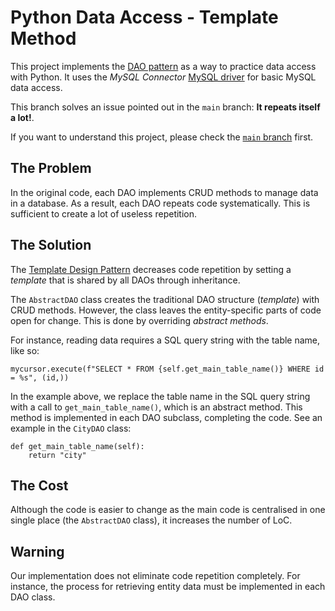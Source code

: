 # Python Data Access - Template Method
This project implements the [DAO pattern](http://www.corej2eepatterns.com/DataAccessObject.htm) as a way to practice data access with Python. It uses the _MySQL Connector_ [MySQL driver](https://www.w3schools.com/python/python_mysql_getstarted.asp) for basic MySQL data access.

This branch solves an issue pointed out in the `main` branch: **It repeats itself a lot!**.

If you want to understand this project, please check the [`main` branch](https://github.com/gabrielcostasilva/python-data-access) first.

## The Problem
In the original code, each DAO implements CRUD methods to manage data in a database. As a result, each DAO repeats code systematically. This is sufficient to create a lot of useless repetition.  

## The Solution
The [Template Design Pattern](https://refactoring.guru/design-patterns/template-method) decreases code repetition by setting a _template_ that is shared by all DAOs through inheritance.

The `AbstractDAO` class creates the traditional DAO structure (_template_) with CRUD methods. However, the class leaves the entity-specific parts of code open for change. This is done by overriding _abstract methods_.

For instance, reading data requires a SQL query string with the table name, like so:
```
mycursor.execute(f"SELECT * FROM {self.get_main_table_name()} WHERE id = %s", (id,))
```
In the example above, we replace the table name in the SQL query string with a call to `get_main_table_name()`, which is an abstract method. This method is implemented in each DAO subclass, completing the code. See an example in the `CityDAO` class:
```
def get_main_table_name(self):
    return "city"
```

## The Cost
Although the code is easier to change as the main code is centralised in one single place (the `AbstractDAO` class), it increases the number of LoC. 

## Warning
Our implementation does not eliminate code repetition completely. For instance, the process for retrieving entity data must be implemented in each DAO class. 
